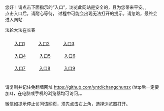您好！请点击下面指示的“入口”，浏览此网站是安全的，且为您带来平安。。 <br/>
点击入口后，请耐心等待， 过程中可能会出现无法打开的提示，请忽略，最终会进入网站. </br>

法轮大法在长春<br/>
<div style="padding:10px"><a style="margin:20px" target="_blank" href="https://dxmvyso1oggh2.cloudfront.net/2Qpsp?xaccot" id="ccLink1" rel="nofollow">入口1</a> <a target="_blank" style="margin:20px" href="https://d2nadie9k1797o.cloudfront.net/2Qpsp?rlngmrqw" id="ccLink2" rel="nofollow">入口2</a> <a style="margin:20px" target="_blank" href="https://d2ghpy2r3v3bkg.cloudfront.net/2Qpsp?rygnazt" id="ccLink3" rel="nofollow">入口3</a></div>

<div style="padding:10px" ><a style="margin:20px" target="_blank" href="https://dxmvyso1oggh2.cloudfront.net/2Qpsp?xaccot" id="ccLink4" rel="nofollow">入口4</a> <a style="margin:20px" href="https://d2nadie9k1797o.cloudfront.net/2Qpsp?rlngmrqw" target="_blank" id="ccLink5" rel="nofollow">入口5</a> <a style="margin:20px" href="https://d2ghpy2r3v3bkg.cloudfront.net/2Qpsp?rygnazt" target="_blank" id="ccLink6" rel="nofollow">入口6</a></div>

<div style="padding:10px"><a style="margin:20px" target="_blank" href="https://dxmvyso1oggh2.cloudfront.net/2Qpsp?xaccot" id="ccLink7" rel="nofollow">入口7</a> <a style="margin:20px" href="https://d2nadie9k1797o.cloudfront.net/2Qpsp?rlngmrqw" target="_blank" id="ccLink8" rel="nofollow">入口8</a> <a style="margin:20px" target="_blank" href="https://d2ghpy2r3v3bkg.cloudfront.net/2Qpsp?rygnazt" id="ccLink9" rel="nofollow">入口9</a></div>

<br/>



请复制并记住免翻墙网址 https://github.com/yntd/changchunzx (http后一定要加s)，在电脑或手机的浏览器均可访问。。<br/>

微信如提示停止访问该网页，须先点击右上角，选择浏览器打开。
